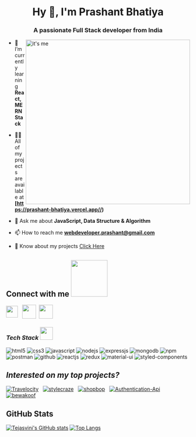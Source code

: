 <h1 align="center">Hy 👋, I'm Prashant Bhatiya</h1>
<h3 align="center">A passionate Full Stack developer from India</h3>
<img align="right" width="450" src="https://seotactica.com/wp-content/uploads/2020/03/expert-developers.gif" alt="it's me" />

- 🌱 I’m currently learning **React,MERN Stack**

- 👨‍💻 All of my projects are available at
**[https://prashant-bhatiya.vercel.app//)**

- 💬 Ask me about **JavaScript, Data Structure & Algorithm**

- 📫 How to reach me **webdeveloper.prashant@gmail.com**

- 📄 Know about my projects [Click Here](https://drive.google.com/file/d/1oZbPSdAQsEv2Irr5ihglNKQDHJRmLVcb/view?usp=sharing)

<h2> Connect with me <img src='https://raw.githubusercontent.com/ShahriarShafin/ShahriarShafin/main/Assets/handshake.gif' width="100px"> </h2>

<a href = 'https://www.linkedin.com/in/prashant-bhatiya/'> <img width = '32px' align= 'center' src="https://raw.githubusercontent.com/rahulbanerjee26/githubAboutMeGenerator/main/icons/linked-in-alt.svg"/></a> &nbsp; 
<a href="mailto:webdeveloper.prashant@gmail.com?subject=github though"> <img width = '38px' align= 'center' src="https://cdn-icons-png.flaticon.com/512/732/732200.png"/></a>&nbsp; 
<a href="https://prashant-bhatiya.vercel.app/" alt =""> <img width = '38px' align= 'center' src="https://t4.ftcdn.net/jpg/02/48/94/41/360_F_248944140_33I7k9ZWCm0OcmmDOuF2xk3bGXf2VzaP.jpg"/></a>

<h3><i>Tech Stack <img src="https://camo.githubusercontent.com/beb64ff21c883e318e4f5db5231c2ba4175705bea1c9249e82a41ab375db4f75/68747470733a2f2f6d65646961322e67697068792e636f6d2f6d656469612f51737347456d706b79454f684243623765312f67697068792e6769663f6369643d656366303565343761306e336769316266716e74716d6f62386739616964316f796a327772336473336d67373030626c267269643d67697068792e676966" width="35"/></i></h3>

<p>
<img src="https://img.shields.io/badge/HTML5-E34F26?style=for-the-badge&logo=html5&logoColor=white" alt="html5"/>
<img src="https://img.shields.io/badge/CSS3-1572B6?style=for-the-badge&logo=css3&logoColor=white" alt="css3"/>
<img src="https://img.shields.io/badge/JavaScript-323330?style=for-the-badge&logo=javascript&logoColor=F7DF1E" alt="javascript"/>
<img src="https://img.shields.io/badge/Node.js-339933?style=for-the-badge&logo=nodedotjs&logoColor=white" alt="nodejs" />
<img src="https://img.shields.io/badge/Express.js-000000?style=for-the-badge&logo=express&logoColor=white" alt="expressjs"/>
<img src="https://img.shields.io/badge/MongoDB-4EA94B?style=for-the-badge&logo=mongodb&logoColor=white" alt="mongodb"/>
<img src="https://img.shields.io/badge/npm-CB3837?style=for-the-badge&logo=npm&logoColor=white" alt="npm"/>
<img src="https://img.shields.io/badge/Postman-FF6C37?style=for-the-badge&logo=Postman&logoColor=white" alt="postman"/>
<img src="https://img.shields.io/badge/GitHub-100000?style=for-the-badge&logo=github&logoColor=white" alt="github"/>
<img src="https://img.shields.io/badge/React-20232A?style=for-the-badge&logo=react&logoColor=61DAFB" alt="reactjs" />
<img src="https://img.shields.io/badge/Redux-593D88?style=for-the-badge&logo=redux&logoColor=white" alt="redux" />
<img src="https://img.shields.io/badge/Material%20UI-007FFF?style=for-the-badge&logo=mui&logoColor=white" alt="material-ui"/>
<img src="https://img.shields.io/badge/styled--components-DB7093?style=for-the-badge&logo=styled-components&logoColor=white" alt="styled-components"/>
</p>

<h2><i>Interested on my top projects?</i></h2>
<p align="left">
 <a href="https://github.com/Prashant-Bhatiya/Travelocity-clone" target="blank"><img src="https://img.shields.io/static/v1?style=for-the-badge&message=Travelocity&color=0A438B&logo=Travelocity&logoColor=FFFFFF&label=" alt="Travelocity"/></a>  &nbsp;
 <a href="https://github.com/Prashant-Bhatiya/Stylecraze.backend.io" target="blank"><img src="https://img.shields.io/static/v1?style=for-the-badge&message=Stylecraze&color=f9d3e8&logo=stylecraze&logoColor=FFFFFF&label=" alt="stylecraze"/></a>  &nbsp;
<a href="https://github.com/Prashant-Bhatiya/Shopbop.github.io" target="blank"><img src="https://img.shields.io/static/v1?style=for-the-badge&message=Shopbop&color=ff9b65&logo=Shopbop&logoColor=FFFFFF&label=" alt="shopbop" /></a> &nbsp;
 <a href="https://github.com/Prashant-Bhatiya/Authentication-Api" target="blank"><img src="https://img.shields.io/static/v1?style=for-the-badge&message=Authentication-Api&color=6B747F&logo=Authentication-Api&logoColor=FF0000&label=" alt="Authentication-Api"/></a> &nbsp;
 <a href="https://github.com/Nitish8800/BewaKoof_Clone" target="blank"><img src="https://img.shields.io/static/v1?style=for-the-badge&message=Bewakoof&color=ec4861&logo=bewakoof&logoColor=FFC504&label=" alt="bewakoof"/></a> 
</p>
 
 
## GitHub Stats
[![Tejasvini's GitHub stats](https://github-readme-stats.vercel.app/api?username=Prashant-Bhatiya&show_icons=true)](https://github.com/Prashant-Bhatiya/github-readme-stats)
[![Top Langs](https://github-readme-stats.vercel.app/api/top-langs/?username=Prashant-Bhatiya&layout=compact)](https://github.com/Prashant-Bhatiya/github-readme-stats)
